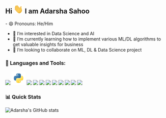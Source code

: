 ## Hi <img src="https://raw.githubusercontent.com/ABSphreak/ABSphreak/master/gifs/Hi.gif" width="30px"> I am Adarsha Sahoo




\- 😄 Pronouns: He/Him
- 👀 I’m interested in Data Science and AI
- 🌱 I’m currently learning how to implement various ML/DL algorithms to get valuable insights for business
- 💞️ I’m looking to collaborate on ML, DL & Data Science project


### 🔨 Languages and Tools:

<p align="left">
<a href="https://www.microsoft.com/en-in/microsoft-365/excel" target="_blank"><img height="37" src="https://img.flaticon.com/icons/png/512/888/888850.png?size=1200x630f&pad=10,10,10,10&ext=png&bg=FFFFFFFF"></a>  
<a href="https://www.python.org/" target="_blank"><img height="43" src="https://raw.githubusercontent.com/github/explore/80688e429a7d4ef2fca1e82350fe8e3517d3494d/topics/python/python.png"></a>
<a href="https://www.mysql.com/" target="_blank"><img height="52" src="https://brandeps.com/logo-download/M/MySQL-logo-vector-01.svg"></a>  
<a href="https://numpy.org/" target="_blank"><img height="40" src="https://numpy.org/images/logos/numpy.svg"></a>
<a href="https://pandas.pydata.org/" target="_blank"><img height="40" src="https://pbs.twimg.com/profile_images/1187765724451868673/uVw1PWA7_400x400.png"></a>
<a href="https://matplotlib.org/" target="_blank"><img height="37" src="https://www.opensourceforu.com/wp-content/uploads/2017/01/Illustration-2D-Plotting.jpg"></a>
<a href="https://seaborn.pydata.org/" target="_blank"><img height="38" src="https://i1.wp.com/cmdlinetips.com/wp-content/uploads/2020/09/Seaborn_logo.png?fit=234%2C246&ssl=1"></a>
<a href="https://scikit-learn.org/stable/" target="_blank"><img height="40" src="https://technopremium.com/blog/wp-content/uploads/2019/08/1200px-Scikit_learn_logo_small.svg.png"></a>
<a href="https://public.tableau.com/profile/adarsha.sahoo#!/?newProfile=&activeTab=0" target="_blank"><img height="40" src="https://pbs.twimg.com/profile_images/1268207088683020288/d9agkn4h_400x400.jpg"></a> 
<a href="https://www.tensorflow.org/" target="_blank"><img height="37" src="https://www.tensorflow.org/resources/images/tf-logo-card-16x9.png"></a>
<a href="https://keras.io/" target="_blank"><img height="35" src="https://upload.wikimedia.org/wikipedia/commons/thumb/a/ae/Keras_logo.svg/1200px-Keras_logo.svg.png"></a>
</p>

### 📊 Quick Stats
![Adarsha's GitHub stats](https://github-readme-stats.vercel.app/api?username=Adarsha-10&show_icons=true&theme=tokyonight)


